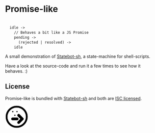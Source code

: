 # Promise-like

```

  idle ->
    // Behaves a bit like a JS Promise
    pending ->
      (rejected | resolved) ->
    idle

```

A small demonstration of [Statebot-sh](https://github.com/shuckster/statebot-sh), a state-machine for shell-scripts.

Have a look at the source-code and run it a few times to see how it behaves. :)

## License

Promise-like is bundled with [Statebot-sh](https://github.com/shuckster/statebot-sh/) and both are [ISC licensed](./LICENSE).

<img src="../../logo-small.png" width="75" />
